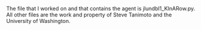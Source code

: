 The file that I worked on and that contains the agent is jlundbl1_KInARow.py. All other files are the work and property of Steve Tanimoto and the University of Washington.
